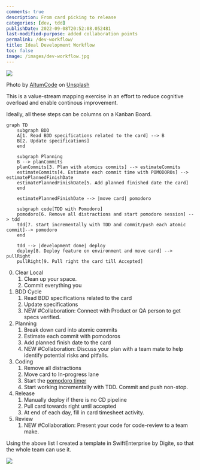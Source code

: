 ```yaml
---
comments: true
description: From card picking to release
categories: [dev, tdd]
publishDate: 2022-09-08T20:52:08.052481
last-modified-purpose: added collaboration points
permalink: /dev-workflow/
title: Ideal Development Workflow
toc: false
image: /images/dev-workflow.jpg
---
```


![](/images/dev-workflow.jpg)

Photo by <a href="https://unsplash.com/@altumcode?utm_source=unsplash&utm_medium=referral&utm_content=creditCopyText">AltumCode</a> on <a href="https://unsplash.com/s/photos/developer?utm_source=unsplash&utm_medium=referral&utm_content=creditCopyText">Unsplash</a>


This is a value-stream mapping exercise in an effort to reduce cognitive overload and enable continous improvement.

Ideally, all these steps can be columns on a Kanban Board.

```mermaid!
graph TD
    subgraph BDD
    A[1. Read BDD specifications related to the card] --> B
    B[2. Update specifications]
    end

    subgraph Planning
    B --> planCommits
    planCommits[3. Plan with atomics commits] --> estimateCommits
    estimateCommits[4. Estimate each commit time with POMODOROs] --> estimatePlannedFinishDate
    estimatePlannedFinishDate[5. Add planned finished date the card] 
    end

    estimatePlannedFinishDate --> |move card| pomodoro

    subgraph code[TDD with Pomodoro]
    pomodoro[6. Remove all distractions and start pomodoro session] --> tdd
    tdd[7. start incrementally with TDD and commit/push each atomic commit]--> pomodoro
    end
    
    tdd --> |development done| deploy
    deploy[8. Deploy feature on environment and move card] --> pullRight
    pullRight[9. Pull right the card till Accepted]
```
0. Clear Local
    1. Clean up your space.
    2. Commit everything you
1. BDD Cycle
    1. Read BDD specifications related to the card
    2. Update specifications
    3. NEW #Collaboration: Connect with Product or QA person to get specs verified.
2. Planning
    1. Break down card into atomic commits
    2. Estimate each commit with pomodoros
    3. Add planned finish date to the card
    4. NEW #Collaboration: Discuss your plan with a team mate to help identify potential risks and pitfalls.
3. Coding
    1. Remove all distractions
    2. Move card to In-progress lane
    3. Start the [pomodoro timer](https://lazy-guy.github.io/tomodoro/index.html)
    4. Start working incrementally with TDD. Commit and push non-stop.
4. Release
    1. Manually deploy if there is no CD pipeline 
    2. Pull card towards right until accepted
    3. At end of each day, fill in card timesheet activity.
5. Review
    1. NEW #Collaboration: Present your code for code-review to a team make.

Using the above list I created a template in SwiftEnterprise by Digite, so that the whole team can use it.

![](/images/dev-workflow/se-template.png)
